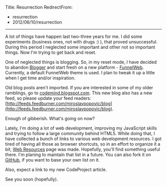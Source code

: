 Title: Resurrection
RedirectFrom:
  - resurrection
  - 2012/06/10/resurrection
---

A lot of things have happen last two-three years for me. I did some experiments (business ones, not with drugs :) ), that proved unsuccessful. During this period I neglected some important and other not so important things. Now I'm trying to get back and reset.

One of neglected things is blogging. So, in my reset mode, I have decided to abandon [Blogger](http://codemind.blogspot.com/) and start fresh on a new platform - [FunnelWeb](http://www.funnelweblog.com/). Currently, a default FunnelWeb theme is used. I plan to tweak it up a little when I get time and/or inspiration.

Old blog posts aren't imported. If you are interested in some of my older ramblings, go to [codemind.blogspot.com](http://codemind.blogspot.com/). This new blog also has a new feed, so please update your feed readers: [http://feeds.feedburner.com/miroslavpopovic/blog](http://feeds.feedburner.com/miroslavpopovic/blog).

Enough of gibberish. What's going on now?

Lately, I'm doing a lot of web development, improving my JavaScript skills and trying to follow a large community behind HTML5. While doing that, I have collected a bunch of links to various web development resources. I got tired of having all those as browser shortcuts, so in an effort to organize it a bit, [Web Resources](http://miroslavpopovic.com/resources/web/) page was made. Hopefully, you'll find something useful there. I'm planing to maintain that list in a future. You can also fork it on [GitHub](https://github.com/miroslavpopovic/resources), if you want to base your own list on it.

Also, expect a link to my new CodeProject article.

See you soon (hopefully).
